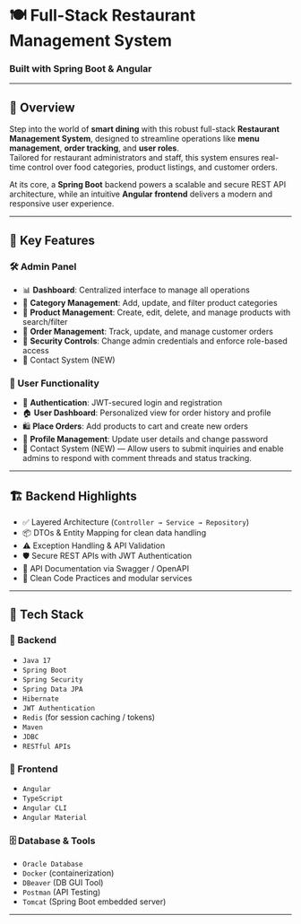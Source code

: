 
# 🍽️ Full-Stack Restaurant Management System  
### Built with **Spring Boot** & **Angular**

---

## 📖 Overview  
Step into the world of **smart dining** with this robust full-stack **Restaurant Management System**, designed to streamline operations like **menu management**, **order tracking**, and **user roles**.  
Tailored for restaurant administrators and staff, this system ensures real-time control over food categories, product listings, and customer orders.

At its core, a **Spring Boot** backend powers a scalable and secure REST API architecture, while an intuitive **Angular frontend** delivers a modern and responsive user experience.

---

## 🔑 Key Features

### 🛠️ Admin Panel
- 📊 **Dashboard**: Centralized interface to manage all operations  
- 🍱 **Category Management**: Add, update, and filter product categories  
- 🍔 **Product Management**: Create, edit, delete, and manage products with search/filter  
- 🧾 **Order Management**: Track, update, and manage customer orders  
- 🔐 **Security Controls**: Change admin credentials and enforce role-based access
- 📨 Contact System (NEW)

### 🙋 User Functionality
- 🔑 **Authentication**: JWT-secured login and registration  
- 🏠 **User Dashboard**: Personalized view for order history and profile  
- 🛍️ **Place Orders**: Add products to cart and create new orders  
- 📝 **Profile Management**: Update user details and change password
- 📨 Contact System (NEW)  — Allow users to submit inquiries and enable admins to respond with comment threads and status tracking. 

---

## 🏗️ Backend Highlights
- ✅ Layered Architecture (`Controller → Service → Repository`)  
- 📦 DTOs & Entity Mapping for clean data handling  
- ⚠️ Exception Handling & API Validation  
- 🛡️ Secure REST APIs with JWT Authentication  
- 📘 API Documentation via Swagger / OpenAPI  
- 🧹 Clean Code Practices and modular services  

---

## 🧰 Tech Stack

### 🔧 Backend
- `Java 17`
- `Spring Boot`
- `Spring Security`
- `Spring Data JPA`
- `Hibernate`
- `JWT Authentication`
- `Redis` (for session caching / tokens)
- `Maven`
- `JDBC`
- `RESTful APIs`

### 🎨 Frontend
- `Angular`
- `TypeScript`
- `Angular CLI`
- `Angular Material`

### 🗄️ Database & Tools
- `Oracle Database`
- `Docker` (containerization)
- `DBeaver` (DB GUI Tool)
- `Postman` (API Testing)
- `Tomcat` (Spring Boot embedded server)

---
